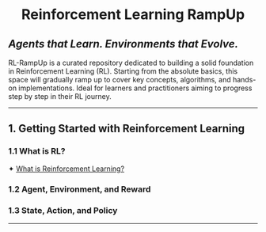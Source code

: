# <p align="center">Reinforcement Learning RampUp</p>
## <i>Agents that Learn. Environments that Evolve.</i>

RL-RampUp is a curated repository dedicated to building a solid foundation in Reinforcement Learning (RL). Starting 
from the absolute basics, this space will gradually ramp up to cover key concepts, algorithms, and hands-on 
implementations. Ideal for learners and practitioners aiming to progress step by step in their RL journey.

---
## 1. Getting Started with Reinforcement Learning
### 1.1 What is RL?
✦ [What is Reinforcement Learning?](What%20is%20Reinforcement%20Learning.md)<br />

### 1.2 Agent, Environment, and Reward
### 1.3 State, Action, and Policy

---
